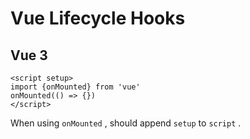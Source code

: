 # Vue Lifecycle Hooks

## Vue 3

```
<script setup>
import {onMounted} from 'vue'
onMounted(() => {})
</script>
```

When using `onMounted` , should append `setup` to `script` .
